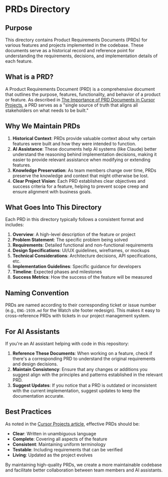 # PRDs Directory

## Purpose

This directory contains Product Requirements Documents (PRDs) for various features and projects implemented in the codebase. These documents serve as a historical record and reference point for understanding the requirements, decisions, and implementation details of each feature.

## What is a PRD?

A Product Requirements Document (PRD) is a comprehensive document that outlines the purpose, features, functionality, and behavior of a product or feature. As described in [The Importance of PRD Documents in Cursor Projects](https://www.cursor.new/blog/importance-of-prd-in-cursor-projects), a PRD serves as a "single source of truth that aligns all stakeholders on what needs to be built."

## Why We Maintain PRDs

1. **Historical Context**: PRDs provide valuable context about why certain features were built and how they were intended to function.
2. **AI Assistance**: These documents help AI systems (like Claude) better understand the reasoning behind implementation decisions, making it easier to provide relevant assistance when modifying or extending features.
3. **Knowledge Preservation**: As team members change over time, PRDs preserve the knowledge and context that might otherwise be lost.
4. **Clear Project Vision**: Each PRD establishes clear objectives and success criteria for a feature, helping to prevent scope creep and ensure alignment with business goals.

## What Goes Into This Directory

Each PRD in this directory typically follows a consistent format and includes:

1. **Overview**: A high-level description of the feature or project
2. **Problem Statement**: The specific problem being solved
3. **Requirements**: Detailed functional and non-functional requirements
4. **Design Specifications**: UI/UX guidelines, wireframes, or mockups
5. **Technical Considerations**: Architecture decisions, API specifications, etc.
6. **Implementation Guidelines**: Specific guidance for developers
7. **Timeline**: Expected phases and milestones
8. **Success Metrics**: How the success of the feature will be measured

## Naming Convention

PRDs are named according to their corresponding ticket or issue number (e.g., `ENG-1939.md` for the Watch site footer redesign). This makes it easy to cross-reference PRDs with tickets in our project management system.

## For AI Assistants

If you're an AI assistant helping with code in this repository:

1. **Reference These Documents**: When working on a feature, check if there's a corresponding PRD to understand the original requirements and design decisions.
2. **Maintain Consistency**: Ensure that any changes or additions you suggest align with the principles and patterns established in the relevant PRD.
3. **Suggest Updates**: If you notice that a PRD is outdated or inconsistent with the current implementation, suggest updates to keep the documentation accurate.

## Best Practices

As noted in the [Cursor Projects article](https://www.cursor.new/blog/importance-of-prd-in-cursor-projects), effective PRDs should be:

- **Clear**: Written in unambiguous language
- **Complete**: Covering all aspects of the feature
- **Consistent**: Maintaining uniform terminology
- **Testable**: Including requirements that can be verified
- **Living**: Updated as the project evolves

By maintaining high-quality PRDs, we create a more maintainable codebase and facilitate better collaboration between team members and AI assistants.
